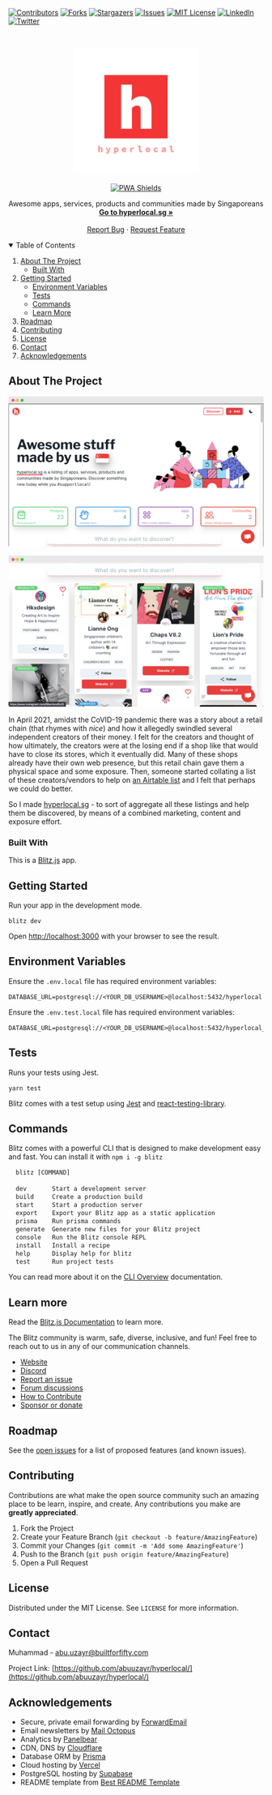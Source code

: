 [![Contributors][contributors-shield]][contributors-url]
[![Forks][forks-shield]][forks-url]
[![Stargazers][stars-shield]][stars-url]
[![Issues][issues-shield]][issues-url]
[![MIT License][license-shield]][license-url]
[![LinkedIn][linkedin-shield]][linkedin-url]
[![Twitter][twitter-shield]][twitter-url]

<!-- PROJECT LOGO -->
<br />
<p align="center">
  <a href="https://github.com/abuuzayr/hyperlocal/">
    <img src="public/logo_transparent.png" alt="Logo" width="250" height="250">
  </a>

<p align="center">
    <a href="https://js-talks.netlify.com/" rel="nofollow" class="rich-diff-level-one"><img src="https://www.pwa-shields.com/1.0.0/series/classic/white/green.svg" alt="PWA Shields" style="max-width:100%;"></a>
</p>

  <p align="center">
    Awesome apps, services, products and communities made by Singaporeans
    <br />
    <a href="https://hyperlocal.sg"><strong>Go to hyperlocal.sg »</strong></a>
    <br />
    <br />
    <a href="https://github.com/abuuzayr/hyperlocal/issues">Report Bug</a>
    ·
    <a href="https://github.com/abuuzayr/hyperlocal/issues">Request Feature</a>
  </p>
</p>

<!-- TABLE OF CONTENTS -->
<details open="open">
  <summary>Table of Contents</summary>
  <ol>
    <li>
      <a href="#about-the-project">About The Project</a>
      <ul>
        <li><a href="#built-with">Built With</a></li>
      </ul>
    </li>
    <li>
      <a href="#getting-started">Getting Started</a>
      <ul>
        <li><a href="#environment-variables">Environment Variables</a></li>
        <li><a href="#tests">Tests</a></li>
        <li><a href="#commands">Commands</a></li>
        <li><a href="#learn-more">Learn More</a></li>
      </ul>
    </li>
    <li><a href="#roadmap">Roadmap</a></li>
    <li><a href="#contributing">Contributing</a></li>
    <li><a href="#license">License</a></li>
    <li><a href="#contact">Contact</a></li>
    <li><a href="#acknowledgements">Acknowledgements</a></li>
  </ol>
</details>

<!-- ABOUT THE PROJECT -->

## About The Project

[![hyperlocal.sg Screen Shot 1][product-screenshot-1]](https://hyperlocal.sg)

[![hyperlocal.sg Screen Shot 2][product-screenshot-2]](https://hyperlocal.sg)

In April 2021, amidst the CoVID-19 pandemic there was a story about a retail chain (that rhymes with _nice_) and how it allegedly swindled several independent creators of their money. I felt for the creators and thought of how ultimately, the creators were at the losing end if a shop like that would have to close its stores, which it eventually did. Many of these shops already have their own web presence, but this retail chain gave them a physical space and some exposure. Then, someone started collating a list of these creators/vendors to help on [an Airtable list](https://airtable.com/shr7mnheTOXHsOsOJ/tblS3ksHjWZsLawxL) and I felt that perhaps we could do better.

So I made [hyperlocal.sg](https://hyperlocal.sg) - to sort of aggregate all these listings and help them be discovered, by means of a combined marketing, content and exposure effort.

### Built With

This is a [Blitz.js](https://github.com/blitz-js/blitz) app.

<!-- GETTING STARTED -->

## Getting Started

Run your app in the development mode.

```
blitz dev
```

Open [http://localhost:3000](http://localhost:3000) with your browser to see the result.

## Environment Variables

Ensure the `.env.local` file has required environment variables:

```
DATABASE_URL=postgresql://<YOUR_DB_USERNAME>@localhost:5432/hyperlocal
```

Ensure the `.env.test.local` file has required environment variables:

```
DATABASE_URL=postgresql://<YOUR_DB_USERNAME>@localhost:5432/hyperlocal_test
```

## Tests

Runs your tests using Jest.

```
yarn test
```

Blitz comes with a test setup using [Jest](https://jestjs.io/) and [react-testing-library](https://testing-library.com/).

## Commands

Blitz comes with a powerful CLI that is designed to make development easy and fast. You can install it with `npm i -g blitz`

```
  blitz [COMMAND]

  dev       Start a development server
  build     Create a production build
  start     Start a production server
  export    Export your Blitz app as a static application
  prisma    Run prisma commands
  generate  Generate new files for your Blitz project
  console   Run the Blitz console REPL
  install   Install a recipe
  help      Display help for blitz
  test      Run project tests
```

You can read more about it on the [CLI Overview](https://blitzjs.com/docs/cli-overview) documentation.

## Learn more

Read the [Blitz.js Documentation](https://blitzjs.com/docs/getting-started) to learn more.

The Blitz community is warm, safe, diverse, inclusive, and fun! Feel free to reach out to us in any of our communication channels.

- [Website](https://blitzjs.com/)
- [Discord](https://discord.blitzjs.com/)
- [Report an issue](https://github.com/blitz-js/blitz/issues/new/choose)
- [Forum discussions](https://github.com/blitz-js/blitz/discussions)
- [How to Contribute](https://blitzjs.com/docs/contributing)
- [Sponsor or donate](https://github.com/blitz-js/blitz#sponsors-and-donations)

<!-- ROADMAP -->

## Roadmap

See the [open issues](https://github.com/abuuzayr/hyperlocal/issues) for a list of proposed features (and known issues).

<!-- CONTRIBUTING -->

## Contributing

Contributions are what make the open source community such an amazing place to be learn, inspire, and create. Any contributions you make are **greatly appreciated**.

1. Fork the Project
2. Create your Feature Branch (`git checkout -b feature/AmazingFeature`)
3. Commit your Changes (`git commit -m 'Add some AmazingFeature'`)
4. Push to the Branch (`git push origin feature/AmazingFeature`)
5. Open a Pull Request

<!-- LICENSE -->

## License

Distributed under the MIT License. See `LICENSE` for more information.

<!-- CONTACT -->

## Contact

Muhammad - abu.uzayr@builtforfifty.com

Project Link: [https://github.com/abuuzayr/hyperlocal/](https://github.com/abuuzayr/hyperlocal/)

<!-- ACKNOWLEDGEMENTS -->

## Acknowledgements

- Secure, private email forwarding by [ForwardEmail](https://forwardemail.net/)
- Email newsletters by [Mail Octopus](https://connoratherton.com/loaders)
- Analytics by [Panelbear](https://kenwheeler.github.io/slick)
- CDN, DNS by [Cloudflare](https://github.com/cferdinandi/smooth-scroll)
- Database ORM by [Prisma](http://leafo.net/sticky-kit)
- Cloud hosting by [Vercel](https://vercel.com)
- PostgreSQL hosting by [Supabase](https://supabase.io)
- README template from [Best README Template](https://github.com/othneildrew/Best-README-Template/)

<!-- MARKDOWN LINKS & IMAGES -->
<!-- https://www.markdownguide.org/basic-syntax/#reference-style-links -->

[contributors-shield]: https://img.shields.io/github/contributors/abuuzayr/hyperlocal.svg?style=for-the-badge
[contributors-url]: https://github.com/abuuzayr/hyperlocal/graphs/contributors
[forks-shield]: https://img.shields.io/github/forks/abuuzayr/hyperlocal.svg?style=for-the-badge
[forks-url]: https://github.com/abuuzayr/hyperlocal/network/members
[stars-shield]: https://img.shields.io/github/stars/abuuzayr/hyperlocal.svg?style=for-the-badge
[stars-url]: https://github.com/abuuzayr/hyperlocal/stargazers
[issues-shield]: https://img.shields.io/github/issues/abuuzayr/hyperlocal.svg?style=for-the-badge
[issues-url]: https://github.com/abuuzayr/hyperlocal/issues
[license-shield]: https://img.shields.io/github/license/abuuzayr/hyperlocal.svg?style=for-the-badge
[license-url]: https://github.com/abuuzayr/hyperlocal/blob/master/LICENSE
[linkedin-shield]: https://img.shields.io/badge/-LinkedIn-black.svg?style=for-the-badge&logo=linkedin&colorB=555
[linkedin-url]: https://www.linkedin.com/in/muhammadfawwaz/
[twitter-shield]: https://img.shields.io/twitter/url?color=555&logo=twitter&style=for-the-badge&url=https%3A%2F%2Fhyperlocal.sg
[twitter-url]: https://twitter.com/intent/tweet?text=Wow:&url=https%3A%2F%2Fhyperlocal.sg
[product-screenshot-1]: public/screenshot2.png
[product-screenshot-2]: public/screenshot1.png
